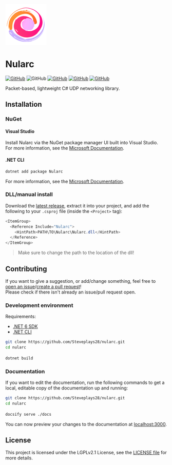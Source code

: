 <!-- markdownlint-disable-next-line first-line-heading -->
![Nularc icon](docs/img/icon_128x128.png)

# Nularc

[![GitHub](https://img.shields.io/github/license/Steveplays28/nexlib)](https://github.com/Steveplays28/nexlib/blob/main/LICENSE)
![GitHub](https://img.shields.io/github/repo-size/Steveplays28/nexlib)
[![GitHub](https://img.shields.io/github/forks/Steveplays28/nexlib)](https://github.com/Steveplays28/nexlib/network/members)
[![GitHub](https://img.shields.io/github/issues/Steveplays28/nexlib)](https://github.com/Steveplays28/nexlib/issues)
[![GitHub](https://img.shields.io/github/issues-pr/Steveplays28/nexlib)](https://github.com/Steveplays28/nexlib/pulls)

Packet-based, lightweight C# UDP networking library.

## Installation

### NuGet

#### Visual Studio

Install Nularc via the NuGet package manager UI built into Visual Studio.  
For more information, see the [Microsoft Documentation](https://learn.microsoft.com/en-us/nuget/quickstart/install-and-use-a-package-in-visual-studio).

#### .NET CLI

```bash
dotnet add package Nularc
```

For more information, see the [Microsoft Documentation](https://learn.microsoft.com/en-us/nuget/quickstart/install-and-use-a-package-using-the-dotnet-cli#add-the-newtonsoftjson-nuget-package).

### DLL/manual install

Download the [latest release](https://github.com/Steveplays28/nularc/releases/latest), extract it into your project, and add the following to your `.csproj` file (inside the `<Project>` tag):

```cs
<ItemGroup>
  <Reference Include="Nularc">
    <HintPath>PATH\TO\Nularc\Nularc.dll</HintPath>
  </Reference>
</ItemGroup>
```

> Make sure to change the path to the location of the dll!

## Contributing

If you want to give a suggestion, or add/change something, feel free to [open an issue](https://github.com/Steveplays28/nularc/issues/new)/[create a pull request](https://github.com/Steveplays28/nularc/compare)!  
Please check if there isn't already an issue/pull request open.

### Development environment

Requirements:

- [.NET 6 SDK](https://learn.microsoft.com/en-us/dotnet/core/install/windows?tabs=net60)
- [.NET CLI](https://learn.microsoft.com/en-us/dotnet/core/tools/)

```bash
git clone https://github.com/Steveplays28/nularc.git
cd nularc

dotnet build
```

### Documentation

If you want to edit the documentation, run the following commands to get a local, editable copy of the documentation up and running:

```bash
git clone https://github.com/Steveplays28/nularc.git
cd nularc

docsify serve ./docs
```

You can now preview your changes to the documentation at [localhost:3000](http://localhost:3000).

## License

This project is licensed under the LGPLv2.1 License, see the [LICENSE file](https://github.com/Steveplays28/nexlib/blob/main/LICENSE) for more details.
